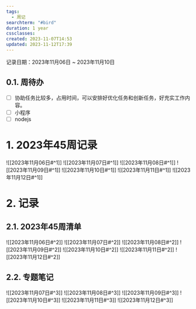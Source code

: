 ```yaml
---
tags:
  - 周记
searchterm: "#bird"
duration: 1 year
cssclasses: 
created: 2023-11-07T14:53
updated: 2023-11-12T17:39
---
```


记录日期：2023年11月06日 ~ 2023年11月10日

## 0.1. 周待办
- [ ] 协助任务比较多，占用时间，可以安排好优化任务和创新任务，好充实工作内容。
- [ ] 小程序
- [ ] nodejs

# 1. 2023年45周记录
![[2023年11月06日#^1]] 
![[2023年11月07日#^1]] 
![[2023年11月08日#^1]] 
![[2023年11月09日#^1]] 
![[2023年11月10日#^1]] 
![[2023年11月11日#^1]] 
![[2023年11月12日#^1]] 

# 2. 记录
## 2.1. 2023年45周清单
![[2023年11月06日#^2]] 
![[2023年11月07日#^2]] 
![[2023年11月08日#^2]] 
![[2023年11月09日#^2]] 
![[2023年11月10日#^2]] 
![[2023年11月11日#^2]] 
![[2023年11月12日#^2]] 

## 2.2. 专题笔记
![[2023年11月07日#^3]] 
![[2023年11月08日#^3]] 
![[2023年11月09日#^3]] 
![[2023年11月10日#^3]] 
![[2023年11月11日#^3]] 
![[2023年11月12日#^3]] 

